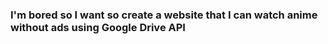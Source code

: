 ### I'm bored so I want so create a website that I can watch anime without ads using Google Drive API
